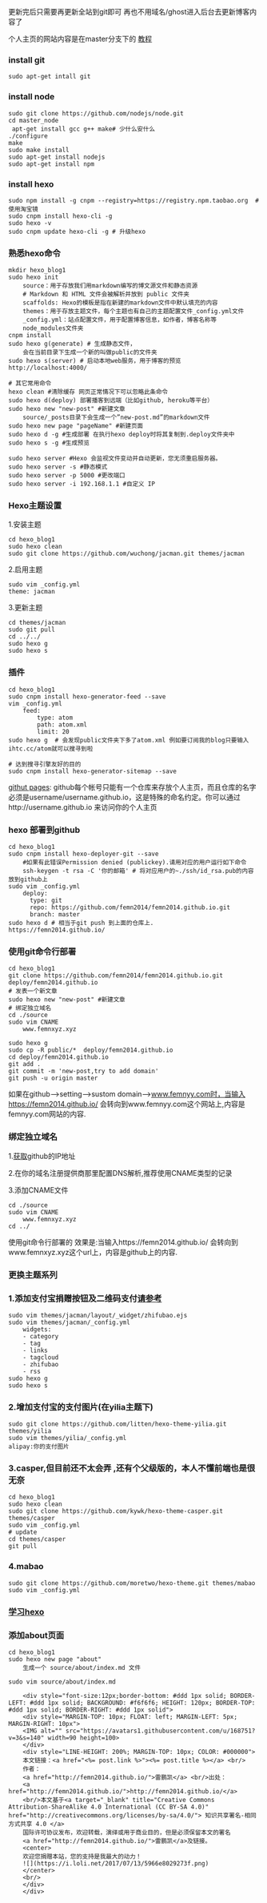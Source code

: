 
 更新完后只需要再更新全站到git即可
再也不用域名/ghost进入后台去更新博客内容了

个人主页的网站内容是在master分支下的
[教程](https://linghucong.js.org/2016/04/15/2016-04-15-hexo-github-pages-blog/)
    
### install git
    
    sudo apt-get intall git

### install node
    
    sudo git clone https://github.com/nodejs/node.git
    cd master_node
     apt-get install gcc g++ make# 少什么安什么
    ./configure
    make
    sudo make install
    sudo apt-get install nodejs
    sudo apt-get install npm
### install hexo

    sudo npm install -g cnpm --registry=https://registry.npm.taobao.org  # 使用淘宝镜
    sudo cnpm install hexo-cli -g
    sudo hexo -v
    sudo cnpm update hexo-cli -g # 升级hexo
    

### 熟悉hexo命令
    
    mkdir hexo_blog1
    sudo hexo init
        source：用于存放我们用markdown编写的博文源文件和静态资源
        # Markdown 和 HTML 文件会被解析并放到 public 文件夹
        scaffolds: Hexo的模板是指在新建的markdown文件中默认填充的内容
        themes：用于存放主题文件，每个主题也有自己的主题配置文件_config.yml文件
        _config.yml：站点配置文件，用于配置博客信息，如作者，博客名称等
        node_modules文件夹
    cnpm install
    sudo hexo g(generate) # 生成静态文件，
        会在当前目录下生成一个新的叫做public的文件夹 
    sudo hexo s(server) # 启动本地web服务，用于博客的预览 
    http://localhost:4000/

    # 其它常用命令
    hexo clean #清除缓存 网页正常情况下可以忽略此条命令
    sudo hexo d(deploy) 部署播客到远端（比如github, heroku等平台）
    sudo hexo new "new-post" #新建文章
        source/_posts目录下会生成一个”new-post.md”的markdown文件
    sudo hexo new page "pageName" #新建页面
    sudo hexo d -g #生成部署 在执行hexo deploy时将其复制到.deploy文件夹中
    sudo hexo s -g #生成预览
    
    sudo hexo server #Hexo 会监视文件变动并自动更新，您无须重启服务器。
    sudo hexo server -s #静态模式
    sudo hexo server -p 5000 #更改端口
    sudo hexo server -i 192.168.1.1 #自定义 IP

### Hexo主题设置
1.安装主题

    cd hexo_blog1
    sudo hexo clean
    sudo git clone https://github.com/wuchong/jacman.git themes/jacman
2.启用主题

    sudo vim _config.yml
    theme: jacman
3.更新主题
    
    cd themes/jacman
    sudo git pull
    cd ../../ 
    sudo hexo g 
    sudo hexo s 
### 插件
    
    cd hexo_blog1
    sudo cnpm install hexo-generator-feed --save
    vim _config.yml
        feed:
            type: atom
            path: atom.xml
            limit: 20
    sudo hexo g  # 会发现public文件夹下多了atom.xml 例如要订阅我的blog只要输入ihtc.cc/atom就可以搜寻到啦
    
    # 达到搜寻引擎友好的目的
    sudo cnpm install hexo-generator-sitemap --save
    
[githut pages](https://pages.github.com/):
github每个帐号只能有一个仓库来存放个人主页，而且仓库的名字必须是username/username.github.io，这是特殊的命名约定。你可以通过http://username.github.io 来访问你的个人主页
### hexo 部署到github
    
    cd hexo_blog1
    sudo cnpm install hexo-deployer-git --save
        #如果有此错误Permission denied (publickey).请用对应的用户运行如下命令
        ssh-keygen -t rsa -C '你的邮箱' # 将对应用户的~./ssh/id_rsa.pub的内容 放到github上
    sudo vim _config.yml
        deploy:
          type: git
          repo: https://github.com/femn2014/femn2014.github.io.git 
          branch: master
    sudo hexo d # 相当于git push 到上面的仓库上.
    https://femn2014.github.io/

### 使用git命令行部署
    
    cd hexo_blog1
    git clone https://github.com/femn2014/femn2014.github.io.git deploy/femn2014.github.io
    # 发表一个新文章
    sudo hexo new "new-post" #新建文章
    # 绑定独立域名
    cd ./source
    sudo vim CNAME
        www.femnxyz.xyz

    sudo hexo g
    sudo cp -R public/*  deploy/femn2014.github.io
    cd deploy/femn2014.github.io
    git add .
    git commit -m 'new-post,try to add domain'
    git push -u origin master 

如果在github-->setting-->sustom domain-->www.femnyy.com时，当输入https://femn2014.github.io/ 会转向到www.femnyy.com这个网站上,内容是femnyy.com网站的内容.
### 绑定独立域名
1.[获取](https://help.github.com/articles/setting-up-an-apex-domain/)github的IP地址

2.在你的域名注册提供商那里配置DNS解析,推荐使用CNAME类型的记录

3.添加CNAME文件

    cd ./source
    sudo vim CNAME
        www.femnxyz.xyz
    cd ../  
 使用git命令行部署的 效果是:当输入https://femn2014.github.io/ 会转向到www.femnxyz.xyz这个url上，内容是github上的内容.


### 更换主题系列
### 1.添加支付宝捐赠按钮及二维码支付[请参考](http://icehe.me/web/donate/)

    sudo vim themes/jacman/layout/_widget/zhifubao.ejs
    sudo vim themes/jacman/_config.yml
        widgets:
        - category
        - tag
        - links
        - tagcloud
        - zhifubao
        - rss
    sudo hexo g 
    sudo hexo s 
### 2.增加支付宝的支付图片(在yilia主题下)

    sudo git clone https://github.com/litten/hexo-theme-yilia.git themes/yilia
    sudo vim themes/yilia/_config.yml
    alipay:你的支付图片
### 3.casper,但目前还不太会弄 ,还有个父级版的，本人不懂前端也是很无奈
    
    cd hexo_blog1
    sudo hexo clean
    sudo git clone https://github.com/kywk/hexo-theme-casper.git themes/casper
    sudo vim _config.yml
    # update
    cd themes/casper
    git pull
    
### 4.mabao

    sudo git clone https://github.com/moretwo/hexo-theme.git themes/mabao
    sudo vim _config.yml
    
### [学习hexo](https://material.viosey.com/start/)



### 添加about页面

    cd hexo_blog1
    sudo hexo new page "about"
        生成一个 source/about/index.md 文件

    sudo vim source/about/index.md

        <div style="font-size:12px;border-bottom: #ddd 1px solid; BORDER-LEFT: #ddd 1px solid; BACKGROUND: #f6f6f6; HEIGHT: 120px; BORDER-TOP: #ddd 1px solid; BORDER-RIGHT: #ddd 1px solid">
        <div style="MARGIN-TOP: 10px; FLOAT: left; MARGIN-LEFT: 5px; MARGIN-RIGHT: 10px">
        <IMG alt="" src="https://avatars1.githubusercontent.com/u/168751?v=3&s=140" width=90 height=100>
        </div>
        <div style="LINE-HEIGHT: 200%; MARGIN-TOP: 10px; COLOR: #000000">
        本文链接：<a href="<%= post.link %>"><%= post.title %></a> <br/>
        作者：
        <a href="http://femn2014.github.io/">雷鹏凯</a> <br/>出处：
        <a href="http://femn2014.github.io/">http://femn2014.github.io/</a>
        <br/>本文基于<a target="_blank" title="Creative Commons Attribution-ShareAlike 4.0 International (CC BY-SA 4.0)" href="http://creativecommons.org/licenses/by-sa/4.0/"> 知识共享署名-相同方式共享 4.0 </a>
        国际许可协议发布，欢迎转载，演绎或用于商业目的，但是必须保留本文的署名
        <a href="http://femn2014.github.io/">雷鹏凯</a>及链接。
        <center>
        欢迎您捐赠本站，您的支持是我最大的动力！
        ![](https://i.loli.net/2017/07/13/5966e8029273f.png)
        </center>
        <br/>
        </div>
        </div>

